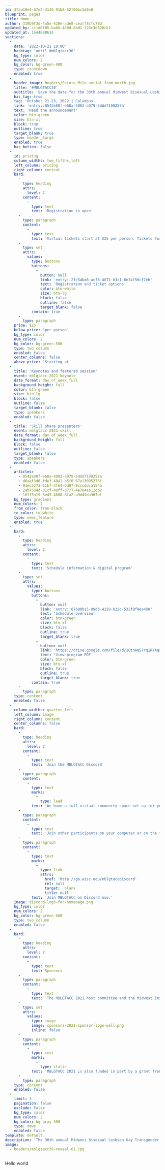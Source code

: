 ```yaml
---
id: 37aa19e4-67e4-4140-91b8-52f06bc5d0e0
blueprint: pages
title: Home
author: 319b9f3d-4a5e-420e-ade8-ceaff8cfc78d
updated_by: cc1d6f85-bab6-480d-8bd1-226c3d628cb2
updated_at: 1644088614
sections:
  -
    date: '2022-10-21 19:00'
    hashtag: 'until #mblgtacc30'
    bg_type: color
    num_colors: 2
    bg_color: bg-green-900
    type: countdown
    enabled: true
  -
    header_image: headers/Scioto_Mile_aerial_from_north.jpg
    title: '#MBLGTACC30'
    subtitle: 'Save the date for the 30th annual Midwest Bisexual Lesbian Gay Transgender Asexual College Conference (MBLGTACC). Registration and workshop RFPs open in April.'
    has_tag: true
    tag: 'October 21-23, 2022 | Columbus'
    link: 'entry::0542e88f-e68a-4003-a979-5ddd7100257a'
    text: 'Read the announcement'
    color: btn-green
    size: btn-xl
    block: true
    outline: true
    target_blank: true
    type: header_large
    enabled: true
    has_button: false
  -
    id: pricing
    column_widths: two_fifths_left
    left_column: pricing
    right_column: content
    bard:
      -
        type: heading
        attrs:
          level: 2
        content:
          -
            type: text
            text: 'Registration is open'
      -
        type: paragraph
        content:
          -
            type: text
            text: 'Virtual tickets start at $25 per person. Tickets for in-person participants are $85. Registration will be available until 11:59 p.m. CT on October 1. If you don''t register in advance, you can still attend by registering on site for $100.'
      -
        type: set
        attrs:
          values:
            type: buttons
            buttons:
              -
                button: null
                link: 'entry::2fc54ba6-acf8-4871-b3c1-8e34f56cf7eb'
                text: 'Registration and ticket options'
                color: btn-white
                size: btn-lg
                block: false
                outline: false
                target_blank: false
            contain: true
      -
        type: paragraph
    price: $25
    below_price: 'per person'
    bg_type: color
    num_colors: 2
    bg_color: bg-green-500
    type: two_column
    enabled: false
    center_columns: false
    above_price: 'Starting at'
  -
    title: 'Keynotes and featured session'
    event: mblgtacc-2021-keynote
    date_format: day_of_week_full
    background_height: full
    color: btn-green
    size: btn-lg
    block: false
    outline: false
    target_blank: false
    type: speakers
    enabled: false
  -
    title: 'Skill share presenters'
    event: mblgtacc-2021-skill
    date_format: day_of_week_full
    background_height: full
    block: false
    outline: false
    target_blank: false
    type: speakers
    enabled: false
  -
    articles:
      - 0542e88f-e68a-4003-a979-5ddd7100257a
      - d6aaf3d6-fde3-4041-b5f0-67a13005275f
      - 91ec5273-11bf-4f64-bd07-9cccddca154a
      - 2ab7504d-31cf-48ff-8777-4e784eb12db2
      - 101f5a19-3e45-4668-8fa2-a9d49da967ef
    bg_type: gradient
    num_colors: 2
    from_color: from-black
    to_color: to-white
    type: news_feature
    enabled: true
  -
    bard:
      -
        type: heading
        attrs:
          level: 2
        content:
          -
            type: text
            text: 'Schedule information & digital program'
      -
        type: set
        attrs:
          values:
            type: buttons
            buttons:
              -
                button: null
                link: 'entry::87680b15-89d3-4128-b22c-532f8f4ea4b0'
                text: 'Schedule overview'
                color: btn-green
                size: btn-xl
                block: false
                outline: true
                target_blank: true
              -
                button: null
                link: 'https://drive.google.com/file/d/1OtnAa57rq1RYAqXHaisQ7yNwxB223qmx/view?usp=sharing'
                text: 'View program PDF'
                color: btn-green
                size: btn-xl
                block: false
                outline: true
                target_blank: true
            contain: true
      -
        type: paragraph
    type: content
    enabled: false
  -
    column_widths: quarter_left
    left_column: image
    right_column: content
    center_columns: false
    bard:
      -
        type: heading
        attrs:
          level: 2
        content:
          -
            type: text
            text: 'Join the MBLGTACC Discord'
      -
        type: paragraph
        content:
          -
            type: text
            marks:
              -
                type: lead
            text: 'We have a full virtual community space set up for you.'
      -
        type: paragraph
        content:
          -
            type: text
            text: 'Join other participants on your computer or on the free mobile app to keep connected during and after the conference. Find conversation threads, resources, and Zoom links for every keynote and workshop session. And join identity spaces and hangout channels to chat about pets, plants, outfits of the day, gayming, crafting, and more.'
      -
        type: paragraph
        content:
          -
            type: text
            marks:
              -
                type: link
                attrs:
                  href: 'http://go.wisc.edu/mblgtaccdiscord'
                  rel: null
                  target: _blank
                  title: null
            text: 'Join MBLGTACC on Discord now.'
    image: discord-logo-for-homepage.png
    bg_type: color
    num_colors: 2
    bg_color: bg-green-600
    type: two_column
    enabled: false
  -
    bard:
      -
        type: heading
        attrs:
          level: 2
        content:
          -
            type: text
            text: Sponsors
      -
        type: paragraph
        content:
          -
            type: text
            text: 'The MBLGTACC 2021 host committee and the Midwest Institute for Sexuality and Gender Diversity are grateful for the organizations and people that have supported the conference through direct and in-kind donations. The conference would not have been possible without the levels of support they’ve given the conference over the past two years.'
      -
        type: set
        attrs:
          values:
            type: image
            image: sponsors/2021-sponsor-logo-wall.png
            inline: false
      -
        type: paragraph
        content:
          -
            type: text
            marks:
              -
                type: italic
            text: 'MBLGTACC 2021 is also funded in part by a grant from the New Harvest Foundation, Inc.'
      -
        type: paragraph
    type: content
    enabled: false
  -
    limit: 3
    pagination: false
    exclude: false
    bg_type: color
    num_colors: 2
    bg_color: bg-gray-300
    type: news
    enabled: false
template: default
description: 'The 30th annual Midwest Bisexual Lesbian Gay Transgender Asexual College Conference'
image:
  - headers/mblgtacc30-reveal-01.jpg
---
```

Hello world

